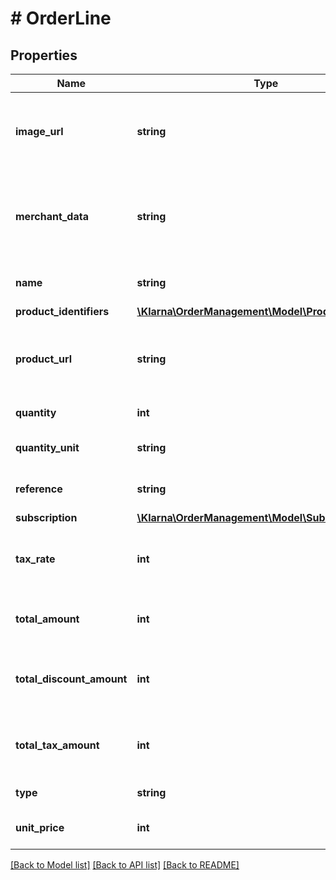 # # OrderLine

## Properties

Name | Type | Description | Notes
------------ | ------------- | ------------- | -------------
**image_url** | **string** | URL to an image that can be embedded in communications between Klarna and the customer. Maximum 1024 characters. | [optional]
**merchant_data** | **string** | Data about the order line. Set at creation or update and returned when fetching the order through the API. Maximum 1024 characters. | [optional]
**name** | **string** | Descriptive item name. Maximum 255 characters. |
**product_identifiers** | [**\Klarna\OrderManagement\Model\ProductIdentifiers**](ProductIdentifiers.md) |  | [optional]
**product_url** | **string** | URL to the product that can be used in communications between Klarna and the customer. Maximum 1024 characters. | [optional]
**quantity** | **int** | Item quantity. Non-negative. |
**quantity_unit** | **string** | Unit used to describe the quantity. Maximum 10 characters. | [optional]
**reference** | **string** | Article number, SKU or similar identifier on the product variant level. | [optional]
**subscription** | [**\Klarna\OrderManagement\Model\Subscription**](Subscription.md) |  | [optional]
**tax_rate** | **int** | The tax rate in percent with two implicit decimals. Non-negative. Example: 2500 &#x3D; 25%. | [optional]
**total_amount** | **int** | Total amount including tax and discounts (&#x60;quantity * unit_price - total_discount_amount&#x60;). |
**total_discount_amount** | **int** | The discount amount in minor units. Includes tax. Example: 1200 &#x3D; $12. Max value: 100000000 | [optional]
**total_tax_amount** | **int** | The total tax amount in minor units. Negative if the order line type is discount. Example: 500 &#x3D; $5. | [optional]
**type** | **string** | Order line type. Matches: physical|discount|shipping_fee|sales_tax|store_credit|gift_card|digital|surcharge|return_fee | [optional]
**unit_price** | **int** | Unit price including tax without applying discounts in minor units. |

[[Back to Model list]](../../README.md#models) [[Back to API list]](../../README.md#endpoints) [[Back to README]](../../README.md)
